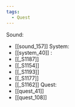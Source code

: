 ```yaml
---
tags:
  - Quest
---
```

Sound:
- [[sound_157]]
System:
- [[system_40]]
:
- [[_S1187]]
- [[_S1154]]
- [[_S1193]]
- [[_S1177]]
- [[_S1162]]
Quest:
- [[quest_41]]
- [[quest_108]]
